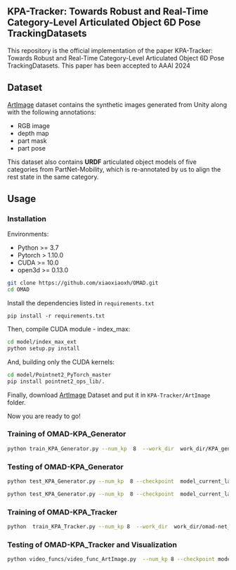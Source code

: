 ## KPA-Tracker: Towards Robust and Real-Time Category-Level Articulated Object 6D Pose TrackingDatasets
This repository is the official implementation of the paper KPA-Tracker: Towards Robust and Real-Time Category-Level Articulated Object 6D Pose TrackingDatasets. This paper has been accepted to AAAI 2024

## Dataset
[ArtImage](https://drive.google.com/file/d/1Gp3muPrSY7BPrePhbO1M4U0DQVd_4OqV/view?usp=sharing) dataset contains the synthetic images generated from Unity along with the following annotations:

- RGB image
- depth map
- part mask
- part pose

This dataset also contains **URDF** articulated object models of five categories from PartNet-Mobility,
which is re-annotated by us to align the rest state in the same category.

## Usage

### Installation

Environments:

- Python >= 3.7
- Pytorch > 1.10.0
- CUDA >= 10.0
- open3d >= 0.13.0

```bash
git clone https://github.com/xiaoxiaoxh/OMAD.git
cd OMAD
```

Install the dependencies listed in ``requirements.txt``

```
pip install -r requirements.txt
```

Then, compile CUDA module - index_max:

```bash
cd model/index_max_ext
python setup.py install
```

And, building only the CUDA kernels:

```bash
cd model/Pointnet2_PyTorch_master
pip install pointnet2_ops_lib/.
```

Finally, download [ArtImage](https://drive.google.com/file/d/1Gp3muPrSY7BPrePhbO1M4U0DQVd_4OqV/view?usp=sharing) Dataset and put it in `KPA-Tracker/ArtImage` folder.

Now you are ready to go!

### Training of OMAD-KPA_Generator

```bash
python train_KPA_Generator.py --num_kp  8  --work_dir  work_dir/KPA_generator_laptop_kp8  --category 1 --num_parts 2  --use_relative_coverage  --symtype shape
```

### Testing of OMAD-KPA_Generator

```bash
python test_KPA_Generator.py --num_kp  8 --checkpoint  model_current_laptop.pth  --work_dir  work_dir/KPA_generator_laptop_kp8  --bs  16  --workers  0  --use_gpu  --symtype shape --out  --mode train

python test_KPA_Generator.py --num_kp  8 --checkpoint  model_current_laptop.pth  --work_dir  work_dir/KPA_generator_laptop_kp8  --bs  16  --workers  0  --use_gpu  --symtype shape --out  --mode val
```

### Training of OMAD-KPA_Tracker

```bash
python  train_KPA_Tracker.py --num_kp 8  --work_dir  work_dir/omad-net_laptop  --params_dir  work_dir/omad_priornet_laptop  --num_basis  10  --symtype shape
```

### Testing of OMAD-KPA_Tracker and Visualization

```bash
python video_funcs/video_func_ArtImage.py  --num_kp 8 --checkpoint model_current_laptop.pth --work_dir work_dir/KPA_tracker_laptop_kp8   --params_dir work_dir/KPA_generator_laptop_kp8  --cate_id 1 --num_basis 10 --num_parts 2 --reg_weight 0 --kp_thr 0.1 --show
```
